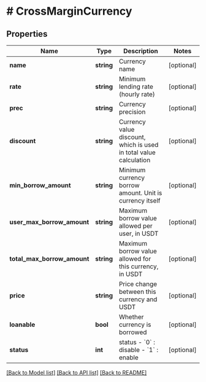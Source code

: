 # # CrossMarginCurrency

## Properties

Name | Type | Description | Notes
------------ | ------------- | ------------- | -------------
**name** | **string** | Currency name | [optional] 
**rate** | **string** | Minimum lending rate (hourly rate) | [optional] 
**prec** | **string** | Currency precision | [optional] 
**discount** | **string** | Currency value discount, which is used in total value calculation | [optional] 
**min_borrow_amount** | **string** | Minimum currency borrow amount. Unit is currency itself | [optional] 
**user_max_borrow_amount** | **string** | Maximum borrow value allowed per user, in USDT | [optional] 
**total_max_borrow_amount** | **string** | Maximum borrow value allowed for this currency, in USDT | [optional] 
**price** | **string** | Price change between this currency and USDT | [optional] 
**loanable** | **bool** | Whether currency is borrowed | [optional] 
**status** | **int** | status  - &#x60;0&#x60; : disable  - &#x60;1&#x60; : enable | [optional] 

[[Back to Model list]](../../README.md#documentation-for-models) [[Back to API list]](../../README.md#documentation-for-api-endpoints) [[Back to README]](../../README.md)
